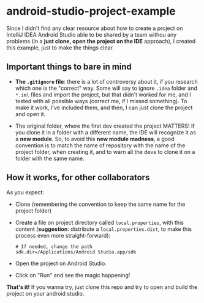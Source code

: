 # android-studio-project-example

Since I didn't find any clear resource about how to create a project on IntelliJ IDEA Android Studio able to be shared by a team withou any problems (in a **just clone, open the project on the IDE** approach), I created this example, just to make the things clear.

## Important things to bare in mind

* **The `.gitignore` file**: there is a lot of controversy about it, if you research which one is the "correct" way. Some will say to ignore `.idea` folder and `*.iml` files and import the project, but that didn't worked for me, and I tested with all possible ways (correct me, if I missed something). To make it work, I've included them, and then, I can just clone the project and open it.

* The original folder, where the first dev created the project MATTERS! If you clone it in a folder with a different name, the IDE will recognize it as a **new module**. So, to avoid this **new module madness**, a good convention is to match the name of repository with the name of the project folder, when creating it, and to warn all the devs to clone it on a folder with the same name.

## How it works, for other collaborators

As you expect:

* Clone (remembering the convention to keep the same name for the project folder)
* Create a file on project directory called `local.properties`, with this content (**suggestion**: distribute a `local.properties.dist`, to make this process even more straight-forward):

    ```
    # If needed, change the path
    sdk.dir=/Applications/Android Studio.app/sdk
    ```
* Open the project on Android Studio.
* Click on "Run" and see the magic happening!

**That's it!** If you wanna try, just clone this repo and try to open and build the project on your android studio.

